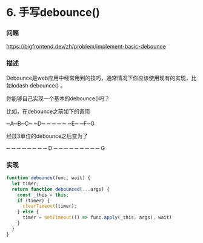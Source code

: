 
# 6. 手写debounce()

### 问题

https://bigfrontend.dev/zh/problem/implement-basic-debounce

### 描述
Debounce是web应用中经常用到的技巧，通常情况下你应该使用现有的实现，比如lodash debounce() 。

你能够自己实现一个基本的debounce()吗？

比如，在debounce之前如下的调用

─A─B─C─ ─D─ ─ ─ ─ ─ ─E─ ─F─G

经过3单位的debounce之后变为了

─ ─ ─ ─ ─ ─ ─ ─ D ─ ─ ─ ─ ─ ─ ─ ─ ─ G
### 实现
```js
function debounce(func, wait) {
  let timer;
  return function debounced(...args) {
    const _this = this;
    if (timer) {
      clearTimeout(timer);
    } else {
      timer = setTimeout(() => func.apply(_this, args), wait)
    }
  }
}
```
